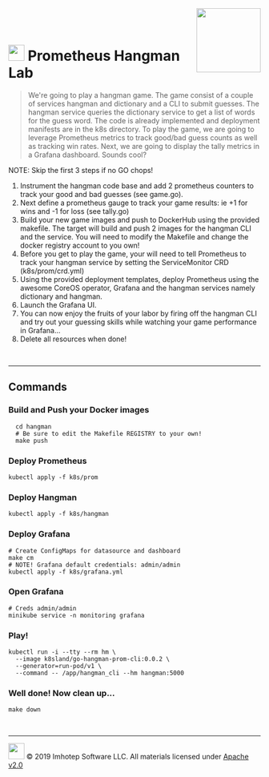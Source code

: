 <img src="../assets/k8sland.png" align="right" width="auto" height="128"/>

<br/>
<br/>


# <img src="../assets/lab.png" width="32" height="auto"/> Prometheus Hangman Lab

> We're going to play a hangman game. The game consist of a couple of
> services hangman and dictionary and a CLI to submit guesses. The hangman
> service queries the dictionary service to get a list of words for the guess
> word. The code is already implemented and deployment manifests are in the k8s
> directory. To play the game, we are going to leverage Prometheus metrics to
> track good/bad guess counts as well as tracking win rates. Next, we are going
> to display the tally metrics in a Grafana dashboard. Sounds cool?

NOTE: Skip the first 3 steps if no GO chops!

1. Instrument the hangman code base and add 2 prometheus counters to track your
   good and bad guesses (see game.go).
2. Next define a prometheus gauge to track your game results:
   ie +1 for wins and -1 for loss (see tally.go)
3. Build your new game images and push to DockerHub using the provided makefile.
   The target will build and push 2 images for the hangman CLI and the service.
   You will need to modify the Makefile and change the docker registry account to
   you own!
4. Before you get to play the game, your will need to tell Prometheus to
   track your hangman service by setting the ServiceMonitor CRD (k8s/prom/crd.yml)
5. Using the provided deployment templates, deploy Prometheus using the awesome
   CoreOS operator, Grafana and the hangman services namely dictionary and hangman.
6. Launch the Grafana UI.
7. You can now enjoy the fruits of your labor by firing off the hangman CLI and
   try out your guessing skills while watching your game performance in Grafana...
8. Delete all resources when done!

<br/>

---
## Commands

### Build and Push your Docker images

```shell
  cd hangman
  # Be sure to edit the Makefile REGISTRY to your own!
  make push
```

### Deploy Prometheus

```shell
kubectl apply -f k8s/prom
```

### Deploy Hangman

```shell
kubectl apply -f k8s/hangman
```

### Deploy Grafana

```shell
# Create ConfigMaps for datasource and dashboard
make cm
# NOTE! Grafana default credentials: admin/admin
kubectl apply -f k8s/grafana.yml
```

### Open Grafana

  ```shell
  # Creds admin/admin
  minikube service -n monitoring grafana
  ```

### Play!

```shell
kubectl run -i --tty --rm hm \
  --image k8sland/go-hangman-prom-cli:0.0.2 \
  --generator=run-pod/v1 \
  --command -- /app/hangman_cli --hm hangman:5000
```

### Well done! Now clean up...

```shell
make down
```

<br/>

---
<img src="../assets/imhotep_logo.png" width="32" height="auto"/> © 2019 Imhotep Software LLC.
All materials licensed under [Apache v2.0](http://www.apache.org/licenses/LICENSE-2.0)
